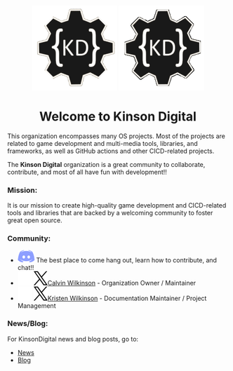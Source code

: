 <div align="center">
    
![logo](https://raw.githubusercontent.com/KinsonDigital/.github/main/Images/kinson-digital-logo-light-mode.gif#gh-light-mode-only)
![logo](https://raw.githubusercontent.com/KinsonDigital/.github/main/Images/kinson-digital-logo-dark-mode.gif#gh-dark-mode-only)
</div>

<div align="center">

# Welcome to Kinson Digital

</div>


This organization encompasses many OS projects. Most of the projects are related to game development and multi-media tools, libraries, and frameworks, as well as GitHub actions and other CICD-related projects.

The **Kinson Digital** organization is a great community to collaborate, contribute, and most of all have fun with development!!

### **Mission:**  
It is our mission to create high-quality game development and CICD-related tools and libraries that are backed by a welcoming community to foster great open source.

### **Community:**

- [![discord-logo](https://raw.githubusercontent.com/KinsonDigital/.github/main/Images/discord.svg)](https://discord.gg/qewu6fNgv7) The best place to come hang out, learn how to contribute, and chat!!
- ![twitter-logo](https://raw.githubusercontent.com/KinsonDigital/.github/main/Images/x-logo-16x16-dark-mode.svg#gh-dark-mode-only)
![twitter-logo](https://raw.githubusercontent.com/KinsonDigital/.github/main/Images/x-logo-16x16-light-mode.svg#gh-light-mode-only)[Calvin Wilkinson](https://x.com/KDCoder) - Organization Owner / Maintainer
- ![twitter-logo](https://raw.githubusercontent.com/KinsonDigital/.github/main/Images/x-logo-16x16-dark-mode.svg#gh-dark-mode-only)
![twitter-logo](https://raw.githubusercontent.com/KinsonDigital/.github/main/Images/x-logo-16x16-light-mode.svg#gh-light-mode-only)[Kristen Wilkinson](https://x.com/kswilky) - Documentation Maintainer / Project Management


### **News/Blog**:

For KinsonDigital news and blog posts, go to:
- [News](https://kinsondigital.github.io/blog/news)
- [Blog](https://kinsondigital.github.io/blog/)
